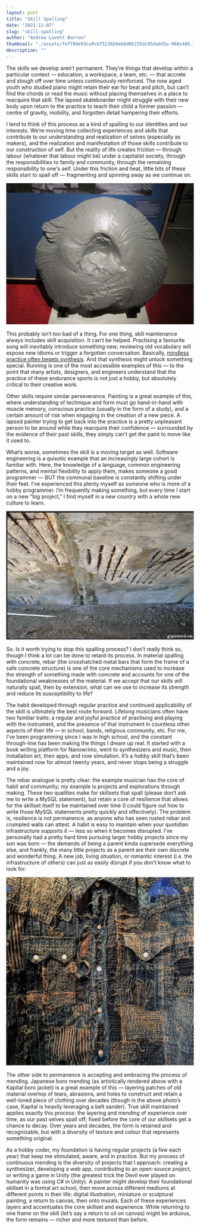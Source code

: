 ```yaml
---
layout: post
title: "Skill Spalling"
date: "2021-11-07"
slug: "skill-spalling"
author: "Andrew Lovett-Barron"
thumbnail: "./assets/fe7f09e93ca9cbf5136b9eb8d0b235dc85dadd5a-960x480.jpg"
description: ""
---
```


The skills we develop aren’t permanent. They’re things that develop within a particular context — education, a workspace, a team, etc. — that accrete and slough off over time unless continuously reinforced. The now aged youth who studied piano might retain their ear for beat and pitch, but can’t find the chords or read the music without placing themselves in a place to reacquire that skill. The lapsed skateboarder might struggle with their new body upon return to the practice to teach their child a former passion — centre of gravity, mobility, and forgotten detail hampering their efforts.

  


I tend to think of this process as a kind of spalling to our identities and our interests. We’re moving time collecting experiences and skills that contribute to our understanding and realization of selves (especially as makers), and the realization and manifestation of those skills contribute to our construction of self. But the reality of life creates friction — through labour (whatever that labour might be) under a capitalist society, through the responsibilities to family and community, through the remaining responsibility to one's self. Under this friction and heat, little bits of these skills start to spall off — fragmenting and spinning away as we continue on.

  


![](./assets/cb175a16a479a7b375709d296bf82e5f2da67c75-2880x2160.jpg)

  


This probably isn’t too bad of a thing. For one thing, skill maintenance always includes skill acquisition. It can’t be helped. Practising a favourite song will inevitably introduce something new; reviewing old vocabulary will expose new idioms or trigger a forgotten conversation. Basically, [mindless practice often begets synthesis](https://www.scientificamerican.com/article/sometimes-mindlessness-is-better-than-mindfulness/). And that synthesis might unlock something special. Running is one of the most accessible examples of this — to the point that many artists, designers, and engineers understand that the practice of these endurance sports is not just a hobby, but absolutely critical to their creative work.

  


Other skills require similar perseverance. Painting is a great example of this, where understanding of technique and form must go hand-in-hand with muscle memory, conscious practice (usually in the form of a study), and a certain amount of risk when engaging in the creation of a new piece. A lapsed painter trying to get back into the practice is a pretty unpleasant person to be around while they reacquire their confidence — surrounded by the evidence of their past skills, they simply can’t get the paint to move like it used to.

  


What’s worse, sometimes the skill is a moving target as well. Software engineering is a quixotic example that an increasingly large cohort is familiar with. Here, the knowledge of a language, common engineering patterns, and mental flexibility to apply them, makes someone a good programmer — BUT the communal baseline is constantly shifting under their feet. I’ve experienced this plenty myself as someone who is more of a hobby programmer. I’m frequently making something, but every time I start on a new “big project,” I find myself in a new country with a whole new culture to learn.

  




![](./assets/5bd7af662707311c82b79fce4aaaf0cb6ed0ec85-658x449.png)

  


So. Is it worth trying to stop this spalling process? I don’t really think so, though I think a lot can be done to retard its process. In material spalling with concrete, rebar (the crosshatched metal bars that form the frame of a safe concrete structure) is one of the core mechanisms used to increase the strength of something made with concrete and accounts for one of the foundational weaknesses of the material. If we accept that our skills will naturally spall, then by extension, what can we use to increase its strength and reduce its susceptibility to life?

  


The habit developed through regular practice and continued applicability of the skill is ultimately the best route forward. Lifelong musicians often have two familiar traits: a regular and joyful practice of practising and playing with the instrument, and the presence of that instrument in countless other aspects of their life — in school, bands, religious community, etc. For me, I’ve been programming since I was in high school, and the constant through-line has been making the things I dream up real. It started with a book writing platform for Nanowrimo, went to synthesizers and music, then installation art, then apps, and now simulation. It’s a hobby skill that’s been maintained now for almost twenty years, and never stops being a struggle and a joy.

  


The rebar analogue is pretty clear: the example musician has the core of habit and community; my example is projects and explorations through making. These two qualities make for skillsets that spall (please don’t ask me to write a MySQL statement), but retain a core of resilience that allows for the skillset itself to be maintained over time (I could figure out how to write those MySQL statements pretty quickly and effectively). The problem is, resilience is not permanence, as anyone who has seen rusted rebar and crumpled walls can attest. A habit is easy to maintain when your quotidian infrastructure supports it — less so when it becomes disrupted. I’ve personally had a pretty hard time pursuing larger hobby projects since my son was born — the demands of being a parent kinda supersede everything else, and frankly, the many little projects as a parent are their own discrete and wonderful thing. A new job, living situation, or romantic interest (i.e. the infrastructure of others) can just as easily disrupt if you don’t know what to look for.

  




![](./assets/0846caf5ddfbe05979b3345fc49ff552d9e54fc7-1080x1080.jpg)

The other side to permanence is accepting and embracing the process of mending. Japanese boro mending (as artistically rendered above with a Kapital boro jacket) is a great example of this — layering patches of old material overtop of tears, abrasions, and holes to construct and retain a well-loved piece of clothing over decades (though in the above photo’s case, Kapital is heavily leveraging a belt sander). True skill maintained applies exactly this process: the layering and mending of experience over time, as our past selves spall off; fixed before the core of our skillsets get a chance to decay. Over years and decades, the form is retained and recognizable, but with a diversity of texture and colour that represents something original.

  


As a hobby coder, my foundation is having regular projects (a few each year) that keep me stimulated, aware, and in practice. But my process of continuous mending is the diversity of projects that I approach: creating a synthesizer, developing a web app, contributing to an open-source project, or writing a game in Unity (the greatest trick the Devil ever played on humanity was using C# in Unity). A painter might develop their foundational skillset in a formal art school, then move across different mediums at different points in their life: digital illustration, miniature or sculptural painting, a return to canvas, then onto murals. Each of these experiences layers and accentuates the core skillset and experience. While returning to one frame on the skill (let’s say a return to oil on canvas) might be arduous, the form remains — richer and more textured than before.
